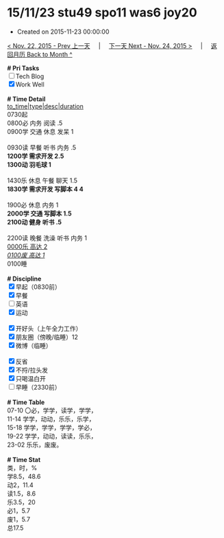 # 15/11/23 stu49 spo11 was6 joy20

- Created on 2015-11-23 00:00:00

[< Nov. 22, 2015 - Prev 上一天](_archived/lifelogs/2015/11/d22.md) &nbsp; &nbsp; | &nbsp; &nbsp; [下一天 Next - Nov. 24, 2015 >](_archived/lifelogs/2015/11/d24.md) &nbsp; &nbsp; |  &nbsp; &nbsp; [返回月历 Back to Month ^](_archived/lifelogs/2015/11/index.md)
<br/><div><b># Pri Tasks</b></div><div><input type="checkbox"/>Tech Blog</div><div><input checked="true" type="checkbox"/>Work Well</div><div><br/></div><div><b># Time Detail</b></div><div><u>to_time|type|desc|duration</u></div><div>0730起</div><div>0800必 内务 阅读 .5</div><div>0900学 交通 休息 发呆 1</div><div><br/></div><div>0930读 早餐 听书 内务 .5</div><div><b>1200学 需求开发 2.5</b></div><div><b>1300动 羽毛球 1</b></div><div><br/></div><div>1430乐 休息 午餐 聊天 1.5</div><div><b>1830学 需求开发 写脚本 4</b><b> 4</b></div><div><br/></div><div>1900必 休息 内务 1</div><div><b>2000学 交通 写脚本 1.5</b></div><div><b>2100动 健身 听书 .5</b></div><div><br/></div><div>2200读 晚餐 洗澡 听书 内务 1</div><div><u>0000乐 高达 2</u></div><div><u><i>0100废 高达 1</i></u></div><div>0100睡</div><div><br/></div><div><b># Discipline</b></div><div><input checked="true" type="checkbox"/>早起（0830前）</div><div><input checked="true" type="checkbox"/>早餐</div><div><input type="checkbox"/>英语</div><div><input checked="true" type="checkbox"/>运动</div><div><br/></div><div><input checked="true" type="checkbox"/>开好头（上午全力工作）</div><div><input checked="true" type="checkbox"/>朋友圈（傍晚/临睡）12</div><div><input checked="true" type="checkbox"/>微博（临睡）</div><div><br/></div><div><input checked="true" type="checkbox"/>反省</div><div><input checked="true" type="checkbox"/>不捋/拉头发</div><div><input checked="true" type="checkbox"/>只喝温白开</div><div><input type="checkbox"/>早睡（2330前）</div><div><br/></div><div><b># Time Table</b></div><div>07-10 〇必，学学，读学，学学，</div><div>11-14 学学，动动，乐乐，乐学，</div><div>15-18 学学，学学，学学，学必，</div><div>19-22 学学，动动，读读，乐乐，</div><div>23-02 乐乐，废废。</div><div><br/></div><div><b># Time Stat</b></div><div>类，时，%</div><div>学8.5，48.6</div><div>动2，11.4</div><div>读1.5，8.6</div><div>乐3.5，20</div><div>必1，5.7</div><div>废1，5.7</div><div>总17.5</div>
